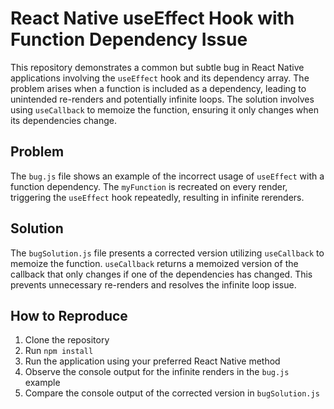 # React Native useEffect Hook with Function Dependency Issue

This repository demonstrates a common but subtle bug in React Native applications involving the `useEffect` hook and its dependency array.  The problem arises when a function is included as a dependency, leading to unintended re-renders and potentially infinite loops.  The solution involves using `useCallback` to memoize the function, ensuring it only changes when its dependencies change.

## Problem

The `bug.js` file shows an example of the incorrect usage of `useEffect` with a function dependency.  The `myFunction` is recreated on every render, triggering the `useEffect` hook repeatedly, resulting in infinite rerenders. 

## Solution

The `bugSolution.js` file presents a corrected version utilizing `useCallback` to memoize the function.  `useCallback` returns a memoized version of the callback that only changes if one of the dependencies has changed.  This prevents unnecessary re-renders and resolves the infinite loop issue.

## How to Reproduce

1. Clone the repository
2. Run `npm install`
3. Run the application using your preferred React Native method
4. Observe the console output for the infinite renders in the `bug.js` example
5. Compare the console output of the corrected version in `bugSolution.js`